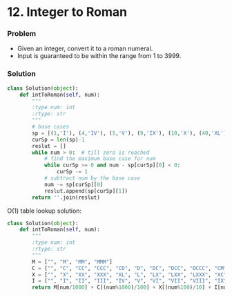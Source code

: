 # 12. Integer to Roman

### Problem
- Given an integer, convert it to a roman numeral.
- Input is guaranteed to be within the range from 1 to 3999.

### Solution

```python
class Solution(object):
    def intToRoman(self, num):
        """
        :type num: int
        :rtype: str
        """
        # base cases
        sp = [(1,'I'), (4,'IV'), (5,'V'), (9,'IX'), (10,'X'), (40,'XL'), (50,'L'), (90,'XC'), (100,'C'), (400,'CD'), (500,'D'), (900,'CM'), (1000,'M')]
        curSp = len(sp)-1
        reslut = []
        while num > 0:  # till zero is reached
            # find the maximum base case for num
            while curSp >= 0 and num - sp[curSp][0] < 0:
                curSp -= 1
            # subtract num by the base case
            num -= sp[curSp][0]
            reslut.append(sp[curSp][1])
        return ''.join(reslut)
```

O(1) table lookup solution:

```python
class Solution(object):
    def intToRoman(self, num):
        """
        :type num: int
        :rtype: str
        """
        M = ["", "M", "MM", "MMM"]
        C = ["", "C", "CC", "CCC", "CD", "D", "DC", "DCC", "DCCC", "CM"]
        X = ["", "X", "XX", "XXX", "XL", "L", "LX", "LXX", "LXXX", "XC"]
        I = ["", "I", "II", "III", "IV", "V", "VI", "VII", "VIII", "IX"]
        return M[num/1000] + C[(num%1000)/100] + X[(num%100)/10] + I[num%10]
```
